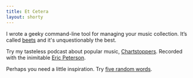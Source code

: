 ```yaml
---
title: Et Cetera
layout: shorty
---
```


I wrote a geeky command-line tool for managing your music collection. It’s
called [beets][] and it's unquestionably the best.

[beets]: http://beets.radbox.org/


Try my tasteless podcast about popular music, [Chartstoppers][]. Recorded with the inimitable [Eric Peterson][eric].

[chartstoppers]: http://chartstoppers.radbox.org
[eric]: https://twitter.com/peezmachine


Perhaps you need a little inspiration. Try [five random words][aw].

[aw]: http://alwayswriting.radbox.org/
